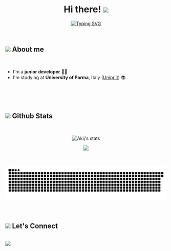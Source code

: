 
<h1 align="center"><b>Hi there! </b><img src="https://media.giphy.com/media/hvRJCLFzcasrR4ia7z/giphy.gif" width="35"></h1>
<!--  -->
<p align="center">
	<a href="https://git.io/typing-svg"><img src="https://readme-typing-svg.demolab.com?font=Fira+Code&duration=2500&pause=1000&center=true&width=435&lines=Achille+Rossi;Junior+developer;Student+at+University+of+Parma" alt="Typing SVG" /></a>
</p>


<br>




## <img src="https://media.giphy.com/media/ObNTw8Uzwy6KQ/giphy.gif" width="30px"> <b>About me </b>

<br>

* I'm a **junior developer** 🧑‍💻
* I'm studying at **University of Parma**, Italy ([Unipr.it](https://www.unipr.it/)) 📚

<br>
<br>
<br>




## <img src="https://media.giphy.com/media/iY8CRBdQXODJSCERIr/giphy.gif" width="35"><b> Github Stats </b>
<br>

<div align="center">

![Akij's stats](https://github-readme-stats.vercel.app/api?username=akij22&theme=dark&show_icons=true)


[![](https://visitcount.itsvg.in/api?id=akij22&icon=0&color=0)](https://visitcount.itsvg.in) 

</a>
</div>

<br>

![snake gif](https://github.com/akij22/akij22/blob/output/github-snake-dark.svg)
<br>
<br>
<br />






## <img src="https://raw.githubusercontent.com/ShahriarShafin/ShahriarShafin/main/Assets/handshake.gif" width = 50 /> <b> Let's Connect</b>
<br>
<a href="https://www.linkedin.com/in/achille-rossi-113184303/">
<img src="https://img.shields.io/badge/linkedin-%230077B5.svg?&style=for-the-badge&logo=linkedin&logoColor=white" />
</a>
<br>
<br>
<br>
<br>



<br>
